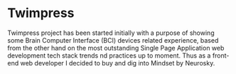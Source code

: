 Twimpress
=========

Twimpress project has been started initially with a purpose of showing some Brain Computer Interface (BCI) devices related experience, based from the other hand on the most outstanding Single Page Application web development tech stack trends nd practices up to moment.
Thus as a front-end web developer I decided to buy and dig into Mindset by Neurosky.
